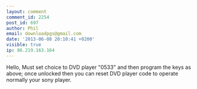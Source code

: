 ```yaml
---
layout: comment
comment_id: 2254
post_id: 697
author: Phil
email: downloadpgs@gmail.com
date: '2013-06-08 20:10:41 +0200'
visible: true
ip: 86.219.163.164
---
```

Hello,
Must set choice to DVD player "0533" and then program the keys as above; once unlocked then you can reset DVD player code to operate normally your sony player.
